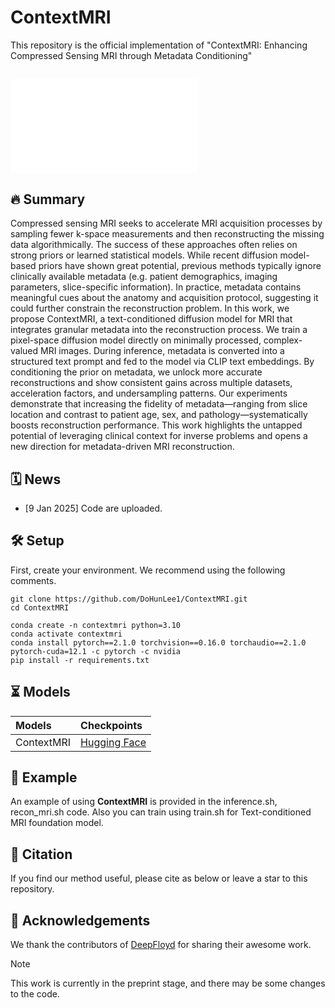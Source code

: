# ContextMRI
This repository is the official implementation of "ContextMRI: Enhancing Compressed Sensing MRI through Metadata Conditioning"

![main_figure](assets/main.pdf)
---
## 🔥 Summary 

Compressed sensing MRI seeks to accelerate MRI acquisition processes by sampling fewer k-space measurements and then reconstructing the missing data algorithmically. The success of these approaches often relies on strong priors or learned statistical models. While recent diffusion model-based priors have shown great potential, previous methods typically ignore clinically available metadata (e.g. patient demographics, imaging parameters, slice-specific information). In practice, metadata contains meaningful cues about the anatomy and acquisition protocol, suggesting it could further constrain the reconstruction problem. In this work, we propose ContextMRI, a text-conditioned diffusion model for MRI that integrates granular metadata into the reconstruction process. We train a pixel-space diffusion model directly on minimally processed, complex-valued MRI images. During inference, metadata is converted into a structured text prompt and fed to the model via CLIP text embeddings. By conditioning the prior on metadata, we unlock more accurate reconstructions and show consistent gains across multiple datasets, acceleration factors, and undersampling patterns. Our experiments demonstrate that increasing the fidelity of metadata—ranging from slice location and contrast to patient age, sex, and pathology—systematically boosts reconstruction performance. This work highlights the untapped potential of leveraging clinical context for inverse problems and opens a new direction for metadata-driven MRI reconstruction.

## 🗓 ️News
- [9 Jan 2025] Code are uploaded.

## 🛠️ Setup
First, create your environment. We recommend using the following comments. 

```
git clone https://github.com/DoHunLee1/ContextMRI.git
cd ContextMRI

conda create -n contextmri python=3.10
conda activate contextmri
conda install pytorch==2.1.0 torchvision==0.16.0 torchaudio==2.1.0 pytorch-cuda=12.1 -c pytorch -c nvidia
pip install -r requirements.txt
```

## ⏳ Models

|Models|Checkpoints|
|:---------|:--------|
|ContextMRI|[Hugging Face](https://huggingface.co/DHCAI/ContextMRI)

## 🌄 Example
An example of using **ContextMRI** is provided in the inference.sh, recon_mri.sh code. Also you can train using train.sh for Text-conditioned MRI foundation model.

## 📝 Citation
If you find our method useful, please cite as below or leave a star to this repository.

## 🤗 Acknowledgements
We thank the contributors of [DeepFloyd](https://github.com/deep-floyd/IF) for sharing their awesome work. 

> [!note]
> This work is currently in the preprint stage, and there may be some changes to the code.
